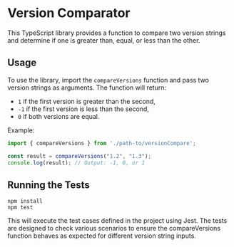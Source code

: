 # Version Comparator

This TypeScript library provides a function to compare two version strings and determine if one is greater than, equal, or less than the other.

## Usage

To use the library, import the `compareVersions` function and pass two version strings as arguments. The function will return:
- `1` if the first version is greater than the second,
- `-1` if the first version is less than the second,
- `0` if both versions are equal.

Example:

```typescript
import { compareVersions } from './path-to/versionCompare';

const result = compareVersions("1.2", "1.3");
console.log(result); // Output: -1, 0, or 1
```

## Running the Tests
```
npm install
npm test
```

This will execute the test cases defined in the project using Jest. The tests are designed to check various scenarios to ensure the compareVersions function behaves as expected for different version string inputs.
